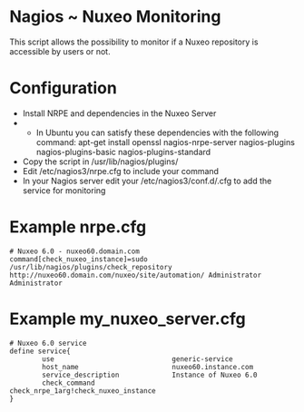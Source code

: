 # Nagios ~ Nuxeo Monitoring 


This script allows the possibility to monitor if a Nuxeo repository is accessible by users or not.

# Configuration

* Install NRPE and dependencies in the Nuxeo Server
* * In Ubuntu you can satisfy these dependencies with the following command: apt-get install openssl nagios-nrpe-server nagios-plugins nagios-plugins-basic nagios-plugins-standard
* Copy the script in /usr/lib/nagios/plugins/
* Edit /etc/nagios3/nrpe.cfg to include your command
* In your Nagios server edit your /etc/nagios3/conf.d/<server>.cfg to add the service for monitoring 

# Example nrpe.cfg 

```
# Nuxeo 6.0 - nuxeo60.domain.com
command[check_nuxeo_instance]=sudo /usr/lib/nagios/plugins/check_repository http://nuxeo60.domain.com/nuxeo/site/automation/ Administrator Administrator
```

# Example my_nuxeo_server.cfg

```
# Nuxeo 6.0 service
define service{
        use                             generic-service
        host_name                       nuxeo60.instance.com
        service_description             Instance of Nuxeo 6.0
        check_command                   check_nrpe_1arg!check_nuxeo_instance
}
```

